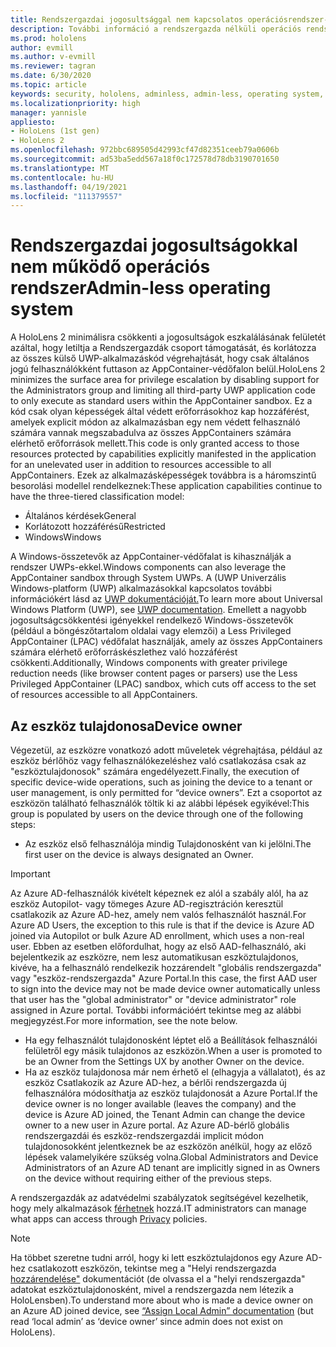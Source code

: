 ```yaml
---
title: Rendszergazdai jogosultsággal nem kapcsolatos operációsrendszer-biztonság
description: További információ a rendszergazda nélküli operációs rendszerekről, az eszköztulajdonosokról és a biztonságról a HoloLens vegyes valóságú eszközökön.
ms.prod: hololens
author: evmill
ms.author: v-evmill
ms.reviewer: tagran
ms.date: 6/30/2020
ms.topic: article
keywords: security, hololens, adminless, admin-less, operating system, admin-less operating system, admin os, admin-less os, hololens 2, hololens2 security,
ms.localizationpriority: high
manager: yannisle
appliesto:
- HoloLens (1st gen)
- HoloLens 2
ms.openlocfilehash: 972bbc689505d42993cf47d82351ceeb79a0606b
ms.sourcegitcommit: ad53ba5edd567a18f0c172578d78db3190701650
ms.translationtype: MT
ms.contentlocale: hu-HU
ms.lasthandoff: 04/19/2021
ms.locfileid: "111379557"
---
```

# <a name="admin-less-operating-system"></a><span data-ttu-id="7278b-104">Rendszergazdai jogosultságokkal nem működő operációs rendszer</span><span class="sxs-lookup"><span data-stu-id="7278b-104">Admin-less operating system</span></span>

<span data-ttu-id="7278b-105">A HoloLens 2 minimálisra csökkenti a jogosultságok eszkalálásának felületét azáltal, hogy letiltja a Rendszergazdák csoport támogatását, és korlátozza az összes külső UWP-alkalmazáskód végrehajtását, hogy csak általános jogú felhasználókként futtason az AppContainer-védőfalon belül.</span><span class="sxs-lookup"><span data-stu-id="7278b-105">HoloLens 2 minimizes the surface area for privilege escalation by disabling support for the Administrators group and limiting all third-party UWP application code to only execute as standard users within the AppContainer sandbox.</span></span> <span data-ttu-id="7278b-106">Ez a kód csak olyan képességek által védett erőforrásokhoz kap hozzáférést, amelyek explicit módon az alkalmazásban egy nem védett felhasználó számára vannak megszabadulva az összes AppContainers számára elérhető erőforrások mellett.</span><span class="sxs-lookup"><span data-stu-id="7278b-106">This code is only granted access to those resources protected by capabilities explicitly manifested in the application for an unelevated user in addition to resources accessible to all AppContainers.</span></span>
<span data-ttu-id="7278b-107">Ezek az alkalmazásképességek továbbra is a háromszintű besorolási modellel rendelkeznek:</span><span class="sxs-lookup"><span data-stu-id="7278b-107">These application capabilities continue to have the three-tiered classification model:</span></span>
  * <span data-ttu-id="7278b-108">Általános kérdések</span><span class="sxs-lookup"><span data-stu-id="7278b-108">General</span></span>
  * <span data-ttu-id="7278b-109">Korlátozott hozzáférésű</span><span class="sxs-lookup"><span data-stu-id="7278b-109">Restricted</span></span>
  * <span data-ttu-id="7278b-110">Windows</span><span class="sxs-lookup"><span data-stu-id="7278b-110">Windows</span></span>

<span data-ttu-id="7278b-111">A Windows-összetevők az AppContainer-védőfalat is kihasználják a rendszer UWPs-ekkel.</span><span class="sxs-lookup"><span data-stu-id="7278b-111">Windows components can also leverage the AppContainer sandbox through System UWPs.</span></span> <span data-ttu-id="7278b-112">A (UWP Univerzális Windows-platform (UWP) alkalmazásokkal kapcsolatos további információkért lásd az [UWP dokumentációját.](https://docs.microsoft.com/windows/uwp/)</span><span class="sxs-lookup"><span data-stu-id="7278b-112">To learn more about Universal Windows Platform (UWP), see [UWP documentation](https://docs.microsoft.com/windows/uwp/).</span></span> <span data-ttu-id="7278b-113">Emellett a nagyobb jogosultságcsökkentési igényekkel rendelkező Windows-összetevők (például a böngészőtartalom oldalai vagy elemzői) a Less Privileged AppContainer (LPAC) védőfalat használják, amely az összes AppContainers számára elérhető erőforráskészlethez való hozzáférést csökkenti.</span><span class="sxs-lookup"><span data-stu-id="7278b-113">Additionally, Windows components with greater privilege reduction needs (like browser content pages or parsers) use the Less Privileged AppContainer (LPAC) sandbox, which cuts off access to the set of resources accessible to all AppContainers.</span></span>

## <a name="device-owner"></a><span data-ttu-id="7278b-114">Az eszköz tulajdonosa</span><span class="sxs-lookup"><span data-stu-id="7278b-114">Device owner</span></span>

<span data-ttu-id="7278b-115">Végezetül, az eszközre vonatkozó adott műveletek végrehajtása, például az eszköz bérlőhöz vagy felhasználókezeléshez való csatlakozása csak az "eszköztulajdonosok" számára engedélyezett.</span><span class="sxs-lookup"><span data-stu-id="7278b-115">Finally, the execution of specific device-wide operations, such as joining the device to a tenant or user management, is only permitted for “device owners”.</span></span> <span data-ttu-id="7278b-116">Ezt a csoportot az eszközön található felhasználók töltik ki az alábbi lépések egyikével:</span><span class="sxs-lookup"><span data-stu-id="7278b-116">This group is populated by users on the device through one of the following steps:</span></span>
  * <span data-ttu-id="7278b-117">Az eszköz első felhasználója mindig Tulajdonosként van ki jelölni.</span><span class="sxs-lookup"><span data-stu-id="7278b-117">The first user on the device is always designated an Owner.</span></span> 
> [!IMPORTANT]
><span data-ttu-id="7278b-118">Az Azure AD-felhasználók kivételt képeznek ez alól a szabály alól, ha az eszköz Autopilot- vagy tömeges Azure AD-regisztráción keresztül csatlakozik az Azure AD-hez, amely nem valós felhasználót használ.</span><span class="sxs-lookup"><span data-stu-id="7278b-118">For Azure AD Users, the exception to this rule is that if the device is Azure AD joined via Autopilot or bulk Azure AD enrollment, which uses a non-real user.</span></span> <span data-ttu-id="7278b-119">Ebben az esetben előfordulhat, hogy az első AAD-felhasználó, aki bejelentkezik az eszközre, nem lesz automatikusan eszköztulajdonos, kivéve, ha a felhasználó rendelkezik hozzárendelt "globális rendszergazda" vagy "eszköz-rendszergazda" Azure Portal.</span><span class="sxs-lookup"><span data-stu-id="7278b-119">In this case, the first AAD user to sign into the device may not be made device owner automatically unless that user has the "global administrator" or "device administrator" role assigned in Azure portal.</span></span> <span data-ttu-id="7278b-120">További információért tekintse meg az alábbi megjegyzést.</span><span class="sxs-lookup"><span data-stu-id="7278b-120">For more information, see the note below.</span></span>  

  * <span data-ttu-id="7278b-121">Ha egy felhasználót tulajdonosként léptet elő a Beállítások felhasználói felületről egy másik tulajdonos az eszközön.</span><span class="sxs-lookup"><span data-stu-id="7278b-121">When a user is promoted to be an Owner from the Settings UX by another Owner on the device.</span></span>
  * <span data-ttu-id="7278b-122">Ha az eszköz tulajdonosa már nem érhető el (elhagyja a vállalatot), és az eszköz Csatlakozik az Azure AD-hez, a bérlői rendszergazda új felhasználóra módosíthatja az eszköz tulajdonosát a Azure Portal.</span><span class="sxs-lookup"><span data-stu-id="7278b-122">If the device owner is no longer available (leaves the company) and the device is Azure AD joined, the Tenant Admin can change the device owner to a new user in Azure portal.</span></span> <span data-ttu-id="7278b-123">Az Azure AD-bérlő globális rendszergazdái és eszköz-rendszergazdái implicit módon tulajdonosokként jelentkeznek be az eszközön anélkül, hogy az előző lépések valamelyikére szükség volna.</span><span class="sxs-lookup"><span data-stu-id="7278b-123">Global Administrators and Device Administrators of an Azure AD tenant are implicitly signed in as Owners on the device without requiring either of the previous steps.</span></span>  

 <span data-ttu-id="7278b-124">A rendszergazdák az adatvédelmi szabályzatok segítségével kezelhetik, hogy mely alkalmazások [férhetnek](https://docs.microsoft.com/windows/client-management/mdm/policy-csp-privacy) hozzá.</span><span class="sxs-lookup"><span data-stu-id="7278b-124">IT administrators can manage what apps can access through [Privacy](https://docs.microsoft.com/windows/client-management/mdm/policy-csp-privacy) policies.</span></span> 

> [!NOTE]
> <span data-ttu-id="7278b-125">Ha többet szeretne tudni arról, hogy ki lett eszköztulajdonos egy Azure AD-hez csatlakozott eszközön, tekintse meg a "Helyi rendszergazda [hozzárendelése"](https://docs.microsoft.com/azure/active-directory/devices/assign-local-admin) dokumentációt (de olvassa el a "helyi rendszergazda" adatokat eszköztulajdonosként, mivel a rendszergazda nem létezik a HoloLensben).</span><span class="sxs-lookup"><span data-stu-id="7278b-125">To understand more about who is made a device owner on an Azure AD joined device, see [“Assign Local Admin” documentation](https://docs.microsoft.com/azure/active-directory/devices/assign-local-admin) (but read ‘local admin’ as ‘device owner’ since admin does not exist on HoloLens).</span></span>